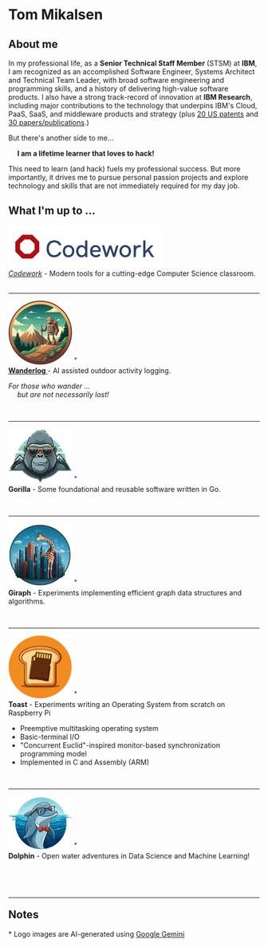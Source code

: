 <!--
Copyright (c) 2024 Thomas Mikalsen. Subject to the MIT License 
-->
Tom Mikalsen
============

About me
--------
In my professional life, as a **Senior Technical Staff Member** (STSM) at **IBM**,
I am recognized as an accomplished Software Engineer, Systems Architect and
Technical Team Leader, with broad software engineering and programming skills,
and a history of delivering high-value software products. I also have a strong
track-record of innovation at **IBM Research**, including major contributions to the
technology that underpins IBM's Cloud, PaaS, SaaS, and middleware products and
strategy (plus [20 US patents](./patents.md) and [30 papers/publications](./pubs.md).)

But there's another side to me...<br>

&emsp; **I am a lifetime learner that loves to hack!**<br>

This need to learn (and hack) fuels my professional success. But more
importantly, it drives me to pursue personal passion projects and explore
technology and skills that are not immediately required for my day job.  

## What I'm up to ...

![alt codework](./codework/codework-icon.png)<br>
[*Codework*](https://www.codework.us/) - Modern tools for a cutting-edge Computer Science classroom.
<br><br><hr>

![alt wanderlog](./wanderlog/wanderlog-icon.png) <sup>*</sup><br>
[**Wanderlog** ](./wanderlog/wanderlog.md) - AI assisted outdoor activity logging.<br>

<i>For those who wander ... <br>
&emsp; but are not necessarily lost!</i>

<br><hr>

![alt gorilla](./gorilla/gorilla-icon.png)  <sup>*</sup><br>
**Gorilla** - Some foundational and reusable software written in Go.

<br><hr>

![alt giraph](./giraph/giraph-icon.png) <sup>*</sup><br>
**Giraph** - Experiments implementing efficient graph data structures and
algorithms.

<br><hr>

![alt toast](./toast/toast-icon.png) <sup>*</sup><br>
**Toast** - Experiments writing an Operating System from scratch on Raspberry Pi
- Preemptive multitasking operating system 
- Basic-terminal I/O
- "Concurrent Euclid"-inspired monitor-based synchronization programming model
- Implemented in C and Assembly (ARM)

<br><hr>

![alt dolphin](./dolphin/dolphin-icon.png) <sup>*</sup><br>
**Dolphin** - Open water adventures in Data Science and Machine Learning!




<br><hr>
Notes
-----

\* Logo images are AI-generated using [Google Gemini](https://gemini.google.com/)